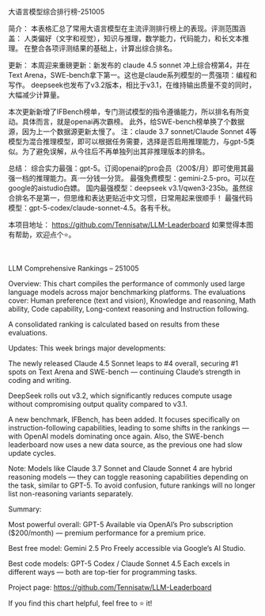 大语言模型综合排行榜-251005

简介：
本表格汇总了常用大语言模型在主流评测排行榜上的表现。评测范围涵盖：
人类偏好（文字和视觉），知识与推理，数学能力，代码能力，和长文本推理。
在整合各项评测结果的基础上，计算出综合排名。

更新：
本周迎来重磅更新：新发布的 claude 4.5 sonnet 冲上综合榜第4，并在Text Arena，SWE-bench拿下第一。这也是claude系列模型的一贯强项：编程和写作。
deepseek也发布了v3.2版本，相比于v3.1，在维持输出质量不变的同时，大幅减少计算量。

本次更新新增了IFBench榜单，专门测试模型的指令遵循能力，所以排名有所变动。具体而言，就是openai再次霸榜。
此外，给SWE-bench榜单换了个数据源，因为上一个数据源更新太慢了。
注：claude 3.7 sonnet/Claude Sonnet 4等模型为混合推理模型，即可以根据任务需要，选择是否启用推理能力，与gpt-5类似。为了避免误解，从今往后不再单独列出其非推理版本的排名。

总结：
综合实力最强：gpt-5。订阅openai的pro会员（200$/月）即可使用其最强一档的推理能力。真·一分钱一分货。
最强免费模型：gemini-2.5-pro。可以在google的aistudio白嫖。
国内最强模型：deepseek v3.1/qwen3-235b。虽然综合排名不是第一，但思维和表达更贴近中文习惯，日常用起来很顺手！
最强代码模型：gpt-5-codex/claude-sonnet-4.5。各有千秋。

本项目地址：
https://github.com/Tennisatw/LLM-Leaderboard
如果觉得本图有帮助，欢迎点个⭐。

<br>

LLM Comprehensive Rankings – 251005

Overview:
This chart compiles the performance of commonly used large language models across major benchmarking platforms. The evaluations cover: Human preference (text and vision), Knowledge and reasoning, Math ability, Code capability, Long-context reasoning and Instruction following.

A consolidated ranking is calculated based on results from these evaluations.

Updates:
This week brings major developments:

The newly released Claude 4.5 Sonnet leaps to #4 overall, securing #1 spots on Text Arena and SWE-bench — continuing Claude’s strength in coding and writing.

DeepSeek rolls out v3.2, which significantly reduces compute usage without compromising output quality compared to v3.1.

A new benchmark, IFBench, has been added. It focuses specifically on instruction-following capabilities, leading to some shifts in the rankings — with OpenAI models dominating once again.
Also, the SWE-bench leaderboard now uses a new data source, as the previous one had slow update cycles.

Note: Models like Claude 3.7 Sonnet and Claude Sonnet 4 are hybrid reasoning models — they can toggle reasoning capabilities depending on the task, similar to GPT-5. To avoid confusion, future rankings will no longer list non-reasoning variants separately.

Summary:

Most powerful overall: GPT-5
Available via OpenAI’s Pro subscription ($200/month) — premium performance for a premium price.

Best free model: Gemini 2.5 Pro
Freely accessible via Google’s AI Studio.

Best code models: GPT-5 Codex / Claude Sonnet 4.5
Each excels in different ways — both are top-tier for programming tasks.

Project page:
https://github.com/Tennisatw/LLM-Leaderboard

If you find this chart helpful, feel free to ⭐ it!